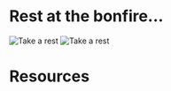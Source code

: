 # Rest at the bonfire...
![Take a rest](https://banner2.cleanpng.com/20180325/irq/av0asjtr0.webp)
![Take a rest](https://www.polygon.com/22991252/miriel-turtle-pope-elden-ring-kill-reward-bell-bearing)
# Resources
